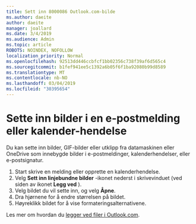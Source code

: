 ```yaml
---
title: Sett inn 8000086 Outlook.com-bilde
ms.author: daeite
author: daeite
manager: joallard
ms.date: 3/4/2019
ms.audience: Admin
ms.topic: article
ROBOTS: NOINDEX, NOFOLLOW
localization_priority: Normal
ms.openlocfilehash: 92513dd446ccbfcf1bb02356c738f39af6d565c4
ms.sourcegitcommit: b1fef941ee5c1392a6b05f6f1ba92080b99d8589
ms.translationtype: MT
ms.contentlocale: nb-NO
ms.lasthandoff: 03/04/2019
ms.locfileid: "30395654"
---
```

# <a name="insert-pictures-in-an-email-message-or-calendar-event"></a>Sette inn bilder i en e-postmelding eller kalender-hendelse

Du kan sette inn bilder, GIF-bilder eller utklipp fra datamaskinen eller OneDrive som innebygde bilder i e-postmeldinger, kalenderhendelser, eller e-postsignatur.

1. Start skrive en melding eller opprette en kalenderhendelse.
2. Velg **Sett inn linjebundne bilder** -ikonet nederst i skrivevinduet (ved siden av ikonet **Legg ved** ).
3. Velg bildet du vil sette inn, og velg **Åpne**.
4. Dra hjørnene for å endre størrelsen på bildet.
5. Høyreklikk bildet for å vise formateringsalternativene.

Les mer om hvordan du [legger ved filer i Outlook.com](https://support.office.com/article/8d7c1ea7-4e5f-44ce-bb6e-c5fcc92ba9ab).